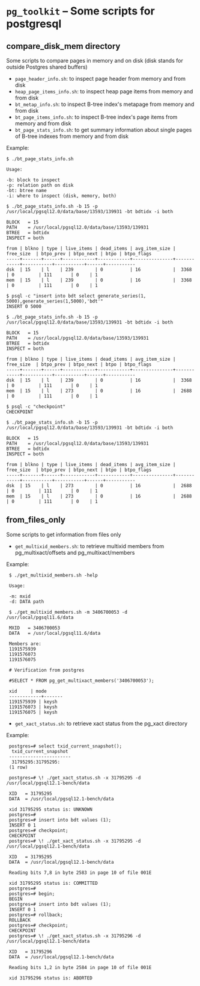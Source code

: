 `pg_toolkit` – Some scripts for postgresql
=============================================================

compare_disk_mem directory
--------------------------

Some scripts to compare pages in memory and on disk (disk stands for outside Postgres shared buffers)

* `page_header_info.sh`: to inspect page header from memory and from disk
* `heap_page_items_info.sh`: to inspect heap page items from memory and from disk
* `bt_metap_info.sh`: to inspect B-tree index's metapage from memory and from disk
* `bt_page_items_info.sh`: to inspect B-tree index's page items from memory and from disk
* `bt_page_stats_info.sh`: to get summary information about single pages of B-tree indexes from memory and from disk

Example:

    $ ./bt_page_stats_info.sh

    Usage: 

    -b: block to inspect
    -p: relation path on disk
    -bt: btree name
    -i: where to inspect (disk, memory, both)

    $ ./bt_page_stats_info.sh -b 15 -p /usr/local/pgsql12.0/data/base/13593/139931 -bt bdtidx -i both

    BLOCK   = 15
    PATH    = /usr/local/pgsql12.0/data/base/13593/139931
    BTREE   = bdtidx
    INSPECT = both
    
    from | blkno | type | live_items | dead_items | avg_item_size | free_size  | btpo_prev | btpo_next | btpo | btpo_flags
    -----+-------+------+------------+------------+---------------+------------+-----------+-----------+------+-----------
    dsk  | 15    | l    | 239        | 0          | 16            |  3368      | 0         | 111       | 0    | 1          
    mem  | 15    | l    | 239        | 0          | 16            |  3368      | 0         | 111       | 0    | 1          
    
    $ psql -c "insert into bdt select generate_series(1, 5000),generate_series(1,5000),'bdt'" 
    INSERT 0 5000
    
    $ ./bt_page_stats_info.sh -b 15 -p /usr/local/pgsql12.0/data/base/13593/139931 -bt bdtidx -i both
    
    BLOCK   = 15
    PATH    = /usr/local/pgsql12.0/data/base/13593/139931
    BTREE   = bdtidx
    INSPECT = both
    
    from | blkno | type | live_items | dead_items | avg_item_size | free_size  | btpo_prev | btpo_next | btpo | btpo_flags
    -----+-------+------+------------+------------+---------------+------------+-----------+-----------+------+-----------
    dsk  | 15    | l    | 239        | 0          | 16            |  3368      | 0         | 111       | 0    | 1          
    mem  | 15    | l    | 273        | 0          | 16            |  2688      | 0         | 111       | 0    | 1          
    
    $ psql -c "checkpoint"
    CHECKPOINT
    
    $ ./bt_page_stats_info.sh -b 15 -p /usr/local/pgsql12.0/data/base/13593/139931 -bt bdtidx -i both
    
    BLOCK   = 15
    PATH    = /usr/local/pgsql12.0/data/base/13593/139931
    BTREE   = bdtidx
    INSPECT = both
    
    from | blkno | type | live_items | dead_items | avg_item_size | free_size  | btpo_prev | btpo_next | btpo | btpo_flags
    -----+-------+------+------------+------------+---------------+------------+-----------+-----------+------+-----------
    dsk  | 15    | l    | 273        | 0          | 16            |  2688      | 0         | 111       | 0    | 1          
    mem  | 15    | l    | 273        | 0          | 16            |  2688      | 0         | 111       | 0    | 1          

from_files_only
--------------------------

Some scripts to get information from files only

* `get_multixid_members.sh`: to retrieve multixid members from pg_multixact/offsets and pg_multixact/members

Example:

     $ ./get_multixid_members.sh -help

     Usage:

     -m: mxid
     -d: DATA path

     $ ./get_multixid_members.sh -m 3406700053 -d /usr/local/pgsql11.6/data

     MXID   = 3406700053
     DATA   = /usr/local/pgsql11.6/data

     Members are:
     1191575939
     1191576073
     1191576075

     # Verification from postgres

     #SELECT * FROM pg_get_multixact_members('3406700053');

     xid     | mode
     ------------+-------
     1191575939 | keysh
     1191576073 | keysh
     1191576075 | keysh

* `get_xact_status.sh`: to retrieve xact status from the pg_xact directory  

Example:

     postgres=# select txid_current_snapshot();
      txid_current_snapshot
     -----------------------
      31795295:31795295:
     (1 row)
     
     postgres=# \! ./get_xact_status.sh -x 31795295 -d /usr/local/pgsql12.1-bench/data
     
     XID   = 31795295
     DATA  = /usr/local/pgsql12.1-bench/data
     
     xid 31795295 status is: UNKNOWN
     postgres=#
     postgres=# insert into bdt values (1);
     INSERT 0 1
     postgres=# checkpoint;
     CHECKPOINT
     postgres=# \! ./get_xact_status.sh -x 31795295 -d /usr/local/pgsql12.1-bench/data
     
     XID   = 31795295
     DATA  = /usr/local/pgsql12.1-bench/data
     
     Reading bits 7,8 in byte 2583 in page 10 of file 001E
     
     xid 31795295 status is: COMMITTED
     postgres=#
     postgres=# begin;
     BEGIN
     postgres=# insert into bdt values (1);
     INSERT 0 1
     postgres=# rollback;
     ROLLBACK
     postgres=# checkpoint;
     CHECKPOINT
     postgres=# \! ./get_xact_status.sh -x 31795296 -d /usr/local/pgsql12.1-bench/data
     
     XID   = 31795296
     DATA  = /usr/local/pgsql12.1-bench/data
     
     Reading bits 1,2 in byte 2584 in page 10 of file 001E
     
     xid 31795296 status is: ABORTED
